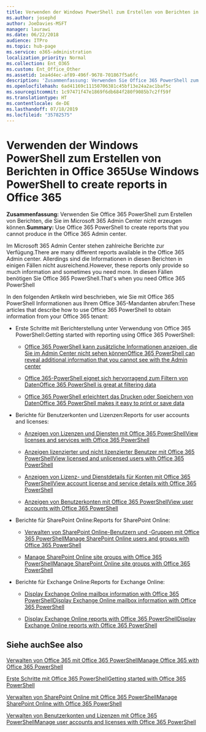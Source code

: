 ```yaml
---
title: Verwenden der Windows PowerShell zum Erstellen von Berichten in Office 365
ms.author: josephd
author: JoeDavies-MSFT
manager: laurawi
ms.date: 06/22/2018
audience: ITPro
ms.topic: hub-page
ms.service: o365-administration
localization_priority: Normal
ms.collection: Ent_O365
ms.custom: Ent_Office_Other
ms.assetid: 1ea4d4ec-af89-496f-9678-701867f5a6fc
description: 'Zusammenfassung: Verwenden Sie Office 365 PowerShell zum Erstellen von Berichten, die Sie im Microsoft 365 Admin Center nicht erzeugen können.'
ms.openlocfilehash: 6ad41169c11150706381c45bf13e24a2ac1baf5c
ms.sourcegitcommit: 1c97471f47e1869f6db684f280f9085b7c2ff59f
ms.translationtype: HT
ms.contentlocale: de-DE
ms.lasthandoff: 07/18/2019
ms.locfileid: "35782575"
---
```

# <a name="use-windows-powershell-to-create-reports-in-office-365"></a><span data-ttu-id="ea01e-103">Verwenden der Windows PowerShell zum Erstellen von Berichten in Office 365</span><span class="sxs-lookup"><span data-stu-id="ea01e-103">Use Windows PowerShell to create reports in Office 365</span></span>

 <span data-ttu-id="ea01e-104">**Zusammenfassung:** Verwenden Sie Office 365 PowerShell zum Erstellen von Berichten, die Sie im Microsoft 365 Admin Center nicht erzeugen können.</span><span class="sxs-lookup"><span data-stu-id="ea01e-104">**Summary:** Use Office 365 PowerShell to create reports that you cannot produce in the Office 365 Admin center.</span></span>
  
<span data-ttu-id="ea01e-105">Im Microsoft 365 Admin Center stehen zahlreiche Berichte zur Verfügung.</span><span class="sxs-lookup"><span data-stu-id="ea01e-105">There are many different reports available in the Office 365 Admin center.</span></span> <span data-ttu-id="ea01e-106">Allerdings sind die Informationen in diesen Berichten in einigen Fällen nicht ausreichend.</span><span class="sxs-lookup"><span data-stu-id="ea01e-106">However, these reports only provide so much information and sometimes you need more.</span></span> <span data-ttu-id="ea01e-107">In diesen Fällen benötigen Sie Office 365 PowerShell.</span><span class="sxs-lookup"><span data-stu-id="ea01e-107">That's when you need Office 365 PowerShell</span></span>
  
<span data-ttu-id="ea01e-108">In den folgenden Artikeln wird beschrieben, wie Sie mit Office 365 PowerShell Informationen aus Ihrem Office 365-Mandanten abrufen:</span><span class="sxs-lookup"><span data-stu-id="ea01e-108">These articles that describe how to use Office 365 PowerShell to obtain information from your Office 365 tenant:</span></span>
  
- <span data-ttu-id="ea01e-109">Erste Schritte mit Berichterstellung unter Verwendung von Office 365 PowerShell:</span><span class="sxs-lookup"><span data-stu-id="ea01e-109">Getting started with reporting using Office 365 PowerShell:</span></span>
    
  - [<span data-ttu-id="ea01e-110">Office 365 PowerShell kann zusätzliche Informationen anzeigen, die Sie im Admin Center nicht sehen können</span><span class="sxs-lookup"><span data-stu-id="ea01e-110">Office 365 PowerShell can reveal additional information that you cannot see with the Admin center</span></span>](https://technet.microsoft.com/library/dn568034.aspx#reveal)
    
  - [<span data-ttu-id="ea01e-111">Office 365-PowerShell eignet sich hervorragend zum Filtern von Daten</span><span class="sxs-lookup"><span data-stu-id="ea01e-111">Office 365 PowerShell is great at filtering data</span></span>](https://technet.microsoft.com/library/dn568034.aspx#filter)
    
  - [<span data-ttu-id="ea01e-112">Office 365 PowerShell erleichtert das Drucken oder Speichern von Daten</span><span class="sxs-lookup"><span data-stu-id="ea01e-112">Office 365 PowerShell makes it easy to print or save data</span></span>](https://technet.microsoft.com/library/dn568034.aspx#printsave)
    
- <span data-ttu-id="ea01e-113">Berichte für Benutzerkonten und Lizenzen:</span><span class="sxs-lookup"><span data-stu-id="ea01e-113">Reports for user accounts and licenses:</span></span>
    
  - [<span data-ttu-id="ea01e-114">Anzeigen von Lizenzen und Diensten mit Office 365 PowerShell</span><span class="sxs-lookup"><span data-stu-id="ea01e-114">View licenses and services with Office 365 PowerShell</span></span>](view-licenses-and-services-with-office-365-powershell.md)
    
  - [<span data-ttu-id="ea01e-115">Anzeigen lizenzierter und nicht lizenzierter Benutzer mit Office 365 PowerShell</span><span class="sxs-lookup"><span data-stu-id="ea01e-115">View licensed and unlicensed users with Office 365 PowerShell</span></span>](view-licensed-and-unlicensed-users-with-office-365-powershell.md)
    
  - [<span data-ttu-id="ea01e-116">Anzeigen von Lizenz- und Dienstdetails für Konten mit Office 365 PowerShell</span><span class="sxs-lookup"><span data-stu-id="ea01e-116">View account license and service details with Office 365 PowerShell</span></span>](view-account-license-and-service-details-with-office-365-powershell.md)
    
  - [<span data-ttu-id="ea01e-117">Anzeigen von Benutzerkonten mit Office 365 PowerShell</span><span class="sxs-lookup"><span data-stu-id="ea01e-117">View user accounts with Office 365 PowerShell</span></span>](view-user-accounts-with-office-365-powershell.md)
    
- <span data-ttu-id="ea01e-118">Berichte für SharePoint Online:</span><span class="sxs-lookup"><span data-stu-id="ea01e-118">Reports for SharePoint Online:</span></span>
    
  - [<span data-ttu-id="ea01e-119">Verwalten von SharePoint Online-Benutzern und -Gruppen mit Office 365 PowerShell</span><span class="sxs-lookup"><span data-stu-id="ea01e-119">Manage SharePoint Online users and groups with Office 365 PowerShell</span></span>](http://technet.microsoft.com/library/9680af2e-a965-4e62-92ee-da72105c7800.aspx)
    
  - [<span data-ttu-id="ea01e-120">Manage SharePoint Online site groups with Office 365 PowerShell</span><span class="sxs-lookup"><span data-stu-id="ea01e-120">Manage SharePoint Online site groups with Office 365 PowerShell</span></span>](http://technet.microsoft.com/library/122f4099-c78d-4cce-bab0-4343b04596ae.aspx)
    
- <span data-ttu-id="ea01e-121">Berichte für Exchange Online:</span><span class="sxs-lookup"><span data-stu-id="ea01e-121">Reports for Exchange Online:</span></span>
    
  - [<span data-ttu-id="ea01e-122">Display Exchange Online mailbox information with Office 365 PowerShell</span><span class="sxs-lookup"><span data-stu-id="ea01e-122">Display Exchange Online mailbox information with Office 365 PowerShell</span></span>](http://technet.microsoft.com/library/13843002-56ca-4b75-81c5-84386522b01b.aspx)
    
  - [<span data-ttu-id="ea01e-123">Display Exchange Online reports with Office 365 PowerShell</span><span class="sxs-lookup"><span data-stu-id="ea01e-123">Display Exchange Online reports with Office 365 PowerShell</span></span>](http://technet.microsoft.com/library/4873a063-9fc4-4ed9-826a-6e935fef61d4.aspx)
    
## <a name="see-also"></a><span data-ttu-id="ea01e-124">Siehe auch</span><span class="sxs-lookup"><span data-stu-id="ea01e-124">See also</span></span>

#### 

[<span data-ttu-id="ea01e-125">Verwalten von Office 365 mit Office 365 PowerShell</span><span class="sxs-lookup"><span data-stu-id="ea01e-125">Manage Office 365 with Office 365 PowerShell</span></span>](manage-office-365-with-office-365-powershell.md)
  
[<span data-ttu-id="ea01e-126">Erste Schritte mit Office 365 PowerShell</span><span class="sxs-lookup"><span data-stu-id="ea01e-126">Getting started with Office 365 PowerShell</span></span>](getting-started-with-office-365-powershell.md)
  
[<span data-ttu-id="ea01e-127">Verwalten von SharePoint Online mit Office 365 PowerShell</span><span class="sxs-lookup"><span data-stu-id="ea01e-127">Manage SharePoint Online with Office 365 PowerShell</span></span>](manage-sharepoint-online-with-office-365-powershell.md)
  
[<span data-ttu-id="ea01e-128">Verwalten von Benutzerkonten und Lizenzen mit Office 365 PowerShell</span><span class="sxs-lookup"><span data-stu-id="ea01e-128">Manage user accounts and licenses with Office 365 PowerShell</span></span>](manage-user-accounts-and-licenses-with-office-365-powershell.md)
  
